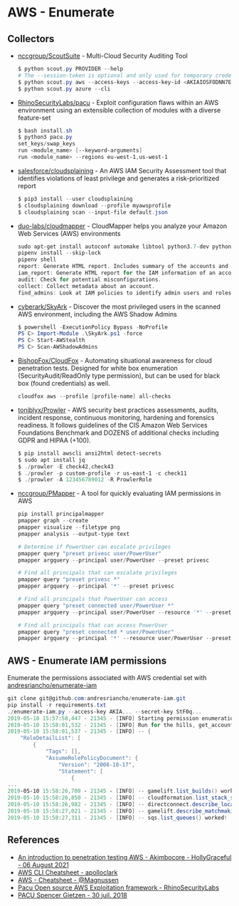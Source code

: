 # AWS - Enumerate

## Collectors

* [nccgroup/ScoutSuite](https://github.com/nccgroup/ScoutSuite/wiki) - Multi-Cloud Security Auditing Tool
    ```powershell
    $ python scout.py PROVIDER --help
    # The --session-token is optional and only used for temporary credentials (i.e. role assumption).
    $ python scout.py aws --access-keys --access-key-id <AKIAIOSFODNN7EXAMPLE> --secret-access-key <wJalrXUtnFEMI/K7MDENG/bPxRfiCYEXAMPLEKEY> --session-token <token>
    $ python scout.py azure --cli
    ```

* [RhinoSecurityLabs/pacu](https://github.com/RhinoSecurityLabs/pacu) - Exploit configuration flaws within an AWS environment using an extensible collection of modules with a diverse feature-set
    ```powershell
    $ bash install.sh
    $ python3 pacu.py
    set_keys/swap_keys
    run <module_name> [--keyword-arguments]
    run <module_name> --regions eu-west-1,us-west-1
    ```

* [salesforce/cloudsplaining](https://github.com/salesforce/cloudsplaining) - An AWS IAM Security Assessment tool that identifies violations of least privilege and generates a risk-prioritized report
    ```powershell
    $ pip3 install --user cloudsplaining
    $ cloudsplaining download --profile myawsprofile
    $ cloudsplaining scan --input-file default.json
    ```

* [duo-labs/cloudmapper](https://github.com/duo-labs/cloudmapper) - CloudMapper helps you analyze your Amazon Web Services (AWS) environments
    ```powershell
    sudo apt-get install autoconf automake libtool python3.7-dev python3-tk jq awscli build-essential
    pipenv install --skip-lock
    pipenv shell
    report: Generate HTML report. Includes summary of the accounts and audit findings.
    iam_report: Generate HTML report for the IAM information of an account.
    audit: Check for potential misconfigurations.
    collect: Collect metadata about an account.
    find_admins: Look at IAM policies to identify admin users and roles, or principals with specific privileges
    ```

* [cyberark/SkyArk](https://github.com/cyberark/SkyArk) - Discover the most privileged users in the scanned AWS environment, including the AWS Shadow Admins
    ```powershell
    $ powershell -ExecutionPolicy Bypass -NoProfile
    PS C> Import-Module .\SkyArk.ps1 -force
    PS C> Start-AWStealth
    PS C> Scan-AWShadowAdmins  
    ```

* [BishopFox/CloudFox](https://github.com/BishopFox/CloudFox/) - Automating situational awareness for cloud penetration tests. Designed for white box enumeration (SecurityAudit/ReadOnly type permission), but can be used for black box (found credentials) as well.
    ```ps1
    cloudfox aws --profile [profile-name] all-checks
    ```

* [toniblyx/Prowler](https://github.com/toniblyx/prowler) - AWS security best practices assessments, audits, incident response, continuous monitoring, hardening and forensics readiness. It follows guidelines of the CIS Amazon Web Services Foundations Benchmark and DOZENS of additional checks including GDPR and HIPAA (+100).    
    ```powershell
    $ pip install awscli ansi2html detect-secrets
    $ sudo apt install jq
    $ ./prowler -E check42,check43
    $ ./prowler -p custom-profile -r us-east-1 -c check11
    $ ./prowler -A 123456789012 -R ProwlerRole
    ```

* [nccgroup/PMapper](https://github.com/nccgroup/PMapper) - A tool for quickly evaluating IAM permissions in AWS
    ```powershell
    pip install principalmapper
    pmapper graph --create
    pmapper visualize --filetype png
    pmapper analysis --output-type text

    # Determine if PowerUser can escalate privileges
    pmapper query "preset privesc user/PowerUser"
    pmapper argquery --principal user/PowerUser --preset privesc

    # Find all principals that can escalate privileges
    pmapper query "preset privesc *"
    pmapper argquery --principal '*' --preset privesc

    # Find all principals that PowerUser can access
    pmapper query "preset connected user/PowerUser *"
    pmapper argquery --principal user/PowerUser --resource '*' --preset connected

    # Find all principals that can access PowerUser
    pmapper query "preset connected * user/PowerUser"
    pmapper argquery --principal '*' --resource user/PowerUser --preset connected
    ```


## AWS - Enumerate IAM permissions

Enumerate the permissions associated with AWS credential set with [andresriancho/enumerate-iam](https://github.com/andresriancho/enumerate-iam)

```powershell
git clone git@github.com:andresriancho/enumerate-iam.git
pip install -r requirements.txt
./enumerate-iam.py --access-key AKIA... --secret-key StF0q...
2019-05-10 15:57:58,447 - 21345 - [INFO] Starting permission enumeration for access-key-id "AKIA..."
2019-05-10 15:58:01,532 - 21345 - [INFO] Run for the hills, get_account_authorization_details worked!
2019-05-10 15:58:01,537 - 21345 - [INFO] -- {
    "RoleDetailList": [
        {
            "Tags": [],
            "AssumeRolePolicyDocument": {
                "Version": "2008-10-17",
                "Statement": [
                    {
...
2019-05-10 15:58:26,709 - 21345 - [INFO] -- gamelift.list_builds() worked!
2019-05-10 15:58:26,850 - 21345 - [INFO] -- cloudformation.list_stack_sets() worked!
2019-05-10 15:58:26,982 - 21345 - [INFO] -- directconnect.describe_locations() worked!
2019-05-10 15:58:27,021 - 21345 - [INFO] -- gamelift.describe_matchmaking_rule_sets() worked!
2019-05-10 15:58:27,311 - 21345 - [INFO] -- sqs.list_queues() worked!
```


## References

* [An introduction to penetration testing AWS - Akimbocore - HollyGraceful - 06 August 2021](https://akimbocore.com/article/introduction-to-penetration-testing-aws/)
* [AWS CLI Cheatsheet - apolloclark](https://gist.github.com/apolloclark/b3f60c1f68aa972d324b)
* [AWS - Cheatsheet - @Magnussen](https://www.magnussen.funcmylife.fr/article_35)
* [Pacu Open source AWS Exploitation framework - RhinoSecurityLabs](https://rhinosecuritylabs.com/aws/pacu-open-source-aws-exploitation-framework/)
* [PACU Spencer Gietzen - 30 juil. 2018](https://youtu.be/XfetW1Vqybw?list=PLBID4NiuWSmfdWCmYGDQtlPABFHN7HyD5)
